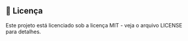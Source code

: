
## 📝 Licença
Este projeto está licenciado sob a licença MIT - veja o arquivo LICENSE para detalhes.
